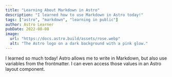 ```yaml
---
title: "Learning About Markdown in Astro"
description: "I learned how to use Markdown in Astro today!"
tags: ["astro", "markdown", "learning in public"]
author: Astro Learner
pubDate: 2022-08-08
image:
  url: "https://docs.astro.build/assets/rose.webp"
  alt: "The Astro logo on a dark background with a pink glow."
---
```


I learned so much today! Astro allows me to write in Markdown, but also use variables from the frontmatter. I can even access those values in an Astro layout component.
